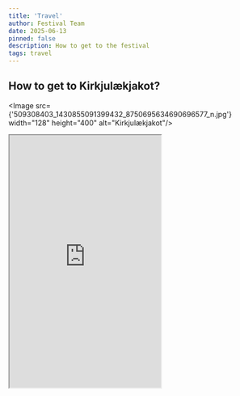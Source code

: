 ```yaml
---
title: 'Travel'
author: Festival Team
date: 2025-06-13
pinned: false
description: How to get to the festival
tags: travel
---
```


<script>
    import { base } from '$app/paths'
    import Action from '$lib/Action.svelte'
    import Button from '$lib/Button.svelte'
    import Image from  '$lib/Image.svelte'
    import IFrame from '$lib/IFrame.svelte'
</script>

## How to get to Kirkjulækjakot?

<Image
  src={'509308403_1430855091399432_8750695634690696577_n.jpg'}
  width="128"
  height="400"
  alt="Kirkjulækjakot"/>

<IFrame
  src="https://ja.is/webapi/kort/?lat=63.738306&lon=-20.029511&nz=16.84&layer=map"
  title="Example Site"
  height="500px"
  allow="fullscreen"
  allowfullscreen
/>

<Action>
    <Button href="https://ja.is/kort/?nz=16.84&q=&layer=map&lat=63.738306&lon=-20.029511">Lækjartún Farm on Já.is</Button>
</Action>

The festival site is in a lovely location, approximately 1 hour 45 minutes drive from the capital area, but there’s still not public transport all the way up to the festival site.  We have therefore arranged for a festival bus.  Note that the festival bus is cheaper than public transportation.

If you are arriving to Iceland by ferry (Smyril line to Seyðisfjörður), then let us know by email, and we can put you in touch with others traveling with the same ferry to the festival.  A ferry is leaving from Hirtshals Denmark on the 5th of August and arriving 7th August at 8:30 and would be convenient for those that want to travel to the festival through Denmark.  There is lack of public transportation from Seyðisfjörður to Hvolsvöllur, but it is possible to bring a private car to the ferry or hitch-hike to the festival from Seyðisfjörður.


## Festival bus

On Thursday we have arranged for a big bus to pick up people from Reykjavík and from Hvolsvöllur (the closest public transportation from the festival site).  There’ll also be a stop on the way in the farm Lækjartún.

On Sunday there’ll also be a bus that will pick up people from the festival site and stop in both Hvolsvöllur and Reykjavík.

Prices for bus:

| Time  | Date         | Origin         | Destination     | Adults Price | Kids Price (0-15) |
|-------|--------------|----------------|-----------------|----------------|-------------------|
| 12:00 | 7th Aug | Reykjavík      | Festival   | 8,000 ISK      | 4,000 ISK         |
| 16:00 | 7th Aug | Hvolsvöllur    | Festival   | 3,000 ISK      | 1,500 ISK         |
| 15:00 | 10th Aug   | Festival  | Reykjavík       | 6,500 ISK      | 3,250 ISK         |
| 15:00 | 10th Aug   | Festival  | Hvolsvöllur     | 3,000 ISK      | 1,500 ISK         |


## Tour to Lækjartún Farm

Lækjarkot is the first farm in Iceland to be run with Holistic Management, and they have been leading the way for other farms in Iceland to transform their farming techniques.  They have pastures with grazing of cattle, sheep and chickens.  They also grow vegetables in hugelkultur beds.  Alongside the farming they also run a mini mill for making wool yarn. 

On the way from Reykjavík to the festival site the bus will stop in this farm and we’ll get a tour around the farm and wool minimill.  

Festival participants that arrive in a private car can also participate in the tour, and they then arrive to the Lækjarkot location at 14:00 on 7th August.

<Action>
    <Button href="https://ja.is/kort/?nz=16.84&q=&layer=map&lat=63.738306&lon=-20.029511">Lækjartún Farm on Já.is</Button>
</Action>


<Image
  src={'122469480_2790641924483713_4012775317853396885_n.jpg'}
  width="400"
  height="400"
  alt="My image text description"/>
